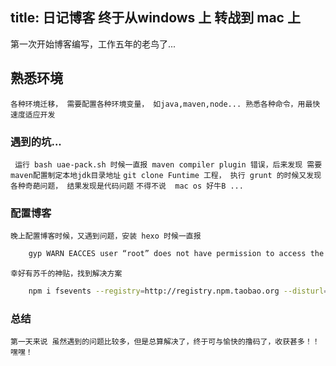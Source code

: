 title: 日记博客 终于从windows 上 转战到 mac 上
---
第一次开始博客编写，工作五年的老鸟了...
## 熟悉环境
``各种环境迁移， 需要配置各种环境变量， 如java,maven,node... 熟悉各种命令，用最快速度适应开发``

### 遇到的坑...

`` 运行 bash uae-pack.sh 时候一直报 maven compiler plugin 错误，后来发现 需要maven配置制定本地jdk目录地址``
`` git clone Funtime 工程， 执行 grunt 的时候又发现各种奇葩问题， 结果发现是代码问题 ``
`` 不得不说  mac os 好牛B ... ``

### 配置博客

`` 晚上配置博客时候，又遇到问题，安装 hexo 时候一直报 ``

```bash
    gyp WARN EACCES user “root” does not have permission to access the dev dir “/Users/xiangwenwen/.node-gyp/0.10.33”
```

`` 幸好有苏千的神贴，找到解决方案 ``

```bash
    npm i fsevents --registry=http://registry.npm.taobao.org --disturl=http://npm.taobao.org/mirrors/node --loglevel=http
```

### 总结
`` 第一天来说 虽然遇到的问题比较多，但是总算解决了，终于可与愉快的撸码了，收获甚多！！ 嘿嘿！ ``

